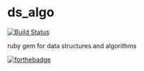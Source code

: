 # ds_algo
 [![Build Status](https://travis-ci.com/imhtapm/ds_algo.svg?branch=master)](https://travis-ci.com/imhtapm/ds_algo)

ruby gem for data structures and algorithms

[![forthebadge](https://forthebadge.com/images/badges/built-with-love.svg)](https://forthebadge.com)
